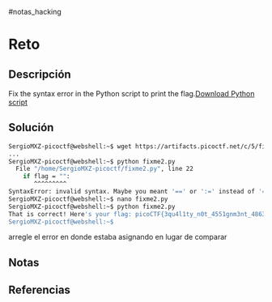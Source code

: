 #notas_hacking
# Reto
## Descripción
Fix the syntax error in the Python script to print the flag.[Download Python script](https://artifacts.picoctf.net/c/5/fixme2.py)
## Solución
```bash
SergioMXZ-picoctf@webshell:~$ wget https://artifacts.picoctf.net/c/5/fixme2.py
...
SergioMXZ-picoctf@webshell:~$ python fixme2.py 
  File "/home/SergioMXZ-picoctf/fixme2.py", line 22
    if flag = "":
       ^^^^^^^^^
SyntaxError: invalid syntax. Maybe you meant '==' or ':=' instead of '='?
SergioMXZ-picoctf@webshell:~$ nano fixme2.py 
SergioMXZ-picoctf@webshell:~$ python fixme2.py
That is correct! Here's your flag: picoCTF{3qu4l1ty_n0t_4551gnm3nt_4863e11b}
SergioMXZ-picoctf@webshell:~$ 
```
arregle el error en donde estaba asignando en lugar de comparar
## Notas
## Referencias
